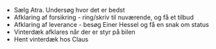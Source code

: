 
- Sælg Atra. Undersøg hvor det er bedst
- Afklaring af forsikring - ring/skriv til nuværende, og få et tilbud
- Afklaring af leverance - besøg Einer Hessel og få en snak om status
- Vinterdæk afklares når der er styr på bilen
- Hent vinterdæk hos Claus